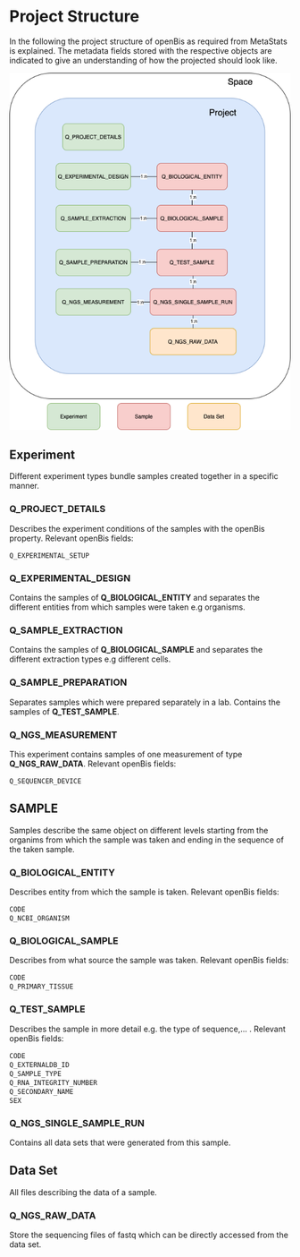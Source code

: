 # Project Structure

In the following the project structure of openBis as required from MetaStats is explained. The metadata fields stored
with the respective objects are indicated to give an understanding of how the projected should look like.

![architecture](projectStructure.png)

## Experiment
Different experiment types bundle samples created together in a specific manner.

### Q_PROJECT_DETAILS
Describes the experiment conditions of the samples with the openBis property.
Relevant openBis fields:
```
Q_EXPERIMENTAL_SETUP
```

### Q_EXPERIMENTAL_DESIGN
Contains the samples of **Q_BIOLOGICAL_ENTITY** and separates the different entities from which samples were taken e.g organisms.

### Q_SAMPLE_EXTRACTION
Contains the samples of **Q_BIOLOGICAL_SAMPLE** and separates the different extraction types e.g different cells.

### Q_SAMPLE_PREPARATION
Separates samples which were prepared separately in a lab. Contains the samples of **Q_TEST_SAMPLE**.

### Q_NGS_MEASUREMENT
This experiment contains samples of one measurement of type **Q_NGS_RAW_DATA**.
Relevant openBis fields:
```
Q_SEQUENCER_DEVICE
```

## SAMPLE
Samples describe the same object on different levels starting from the organims from which the sample was taken and ending 
in the sequence of the taken sample.

### Q_BIOLOGICAL_ENTITY
Describes entity from which the sample is taken.
Relevant openBis fields:
```
CODE
Q_NCBI_ORGANISM
```

### Q_BIOLOGICAL_SAMPLE
Describes from what source the sample was taken.
Relevant openBis fields:
```
CODE
Q_PRIMARY_TISSUE
```

### Q_TEST_SAMPLE
Describes the sample in more detail e.g. the type of sequence,... .
Relevant openBis fields:
```
CODE
Q_EXTERNALDB_ID
Q_SAMPLE_TYPE
Q_RNA_INTEGRITY_NUMBER
Q_SECONDARY_NAME
SEX
```

### Q_NGS_SINGLE_SAMPLE_RUN
Contains all data sets that were generated from this sample. 

## Data Set
All files describing the data of a sample.

### Q_NGS_RAW_DATA
Store the sequencing files of fastq which can be directly accessed from the data set.